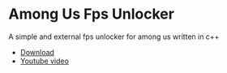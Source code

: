 # Among Us Fps Unlocker
A simple and external fps unlocker for among us written in c++
- [Download](https://github.com/Vili1/Among_Us_Fps_Unlocker/releases/tag/0.1v)
- [Youtube video](https://youtu.be/aOGH7XphGS4)
